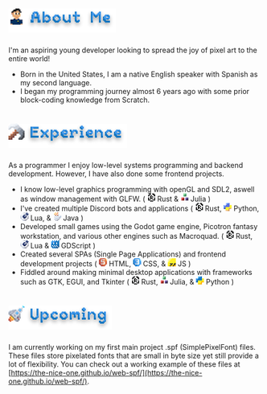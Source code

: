 
# ![bannersAboutMe](https://raw.githubusercontent.com/The-Nice-One/GalleryArt/refs/heads/main/banners/aboutMe.png)

I'm an aspiring young developer looking to spread the joy of pixel art to the entire world! 
 - Born in the United States, I am a native English speaker with Spanish as my second language.
 - I began my programming journey almost 6 years ago with some prior block-coding knowledge from Scratch.

# ![bannerExperience](https://raw.githubusercontent.com/The-Nice-One/GalleryArt/refs/heads/main/banners/experience.png)

As a programmer I enjoy low-level systems programming and backend development. However, I have also done some frontend projects.
 - I know low-level graphics programming with openGL and SDL2, aswell as window management with GLFW. ( ![emojiRust](https://raw.githubusercontent.com/The-Nice-One/GalleryArt/refs/heads/main/emojis/rust.png) Rust & ![emojiJulia](https://raw.githubusercontent.com/The-Nice-One/GalleryArt/refs/heads/main/emojis/julia.png) Julia ) 
 - I've created multiple Discord bots and applications ( ![emojiRust](https://raw.githubusercontent.com/The-Nice-One/GalleryArt/refs/heads/main/emojis/rust.png) Rust, ![emojiPython](/assets/emojis/python.png) Python, ![emojiLua](https://raw.githubusercontent.com/The-Nice-One/GalleryArt/refs/heads/main/emojis/lua.png) Lua, & ![emojiJava](https://raw.githubusercontent.com/The-Nice-One/GalleryArt/refs/heads/main/emojis/java.png) Java )
 - Developed small games using the Godot game engine, Picotron fantasy workstation, and various other engines such as Macroquad. ( ![emojiRust](https://raw.githubusercontent.com/The-Nice-One/GalleryArt/refs/heads/main/emojis/rust.png) Rust, ![emojiLua](https://raw.githubusercontent.com/The-Nice-One/GalleryArt/refs/heads/main/emojis/lua.png) Lua & ![emojiGDScript](https://raw.githubusercontent.com/The-Nice-One/GalleryArt/refs/heads/main/emojis/godot.png) GDScript )
 - Created several SPAs (Single Page Applications) and frontend development projects ( ![emojiHTML](https://raw.githubusercontent.com/The-Nice-One/GalleryArt/refs/heads/main/emojis/html5.png) HTML, ![emojiCSS](https://raw.githubusercontent.com/The-Nice-One/GalleryArt/refs/heads/main/emojis/css3.png) CSS, & ![emojiJavaScript](https://raw.githubusercontent.com/The-Nice-One/GalleryArt/refs/heads/main/emojis/javascript.png) JS )
 - Fiddled around making minimal desktop applications with frameworks such as GTK, EGUI, and Tkinter ( ![emojiRust](https://raw.githubusercontent.com/The-Nice-One/GalleryArt/refs/heads/main/emojis/rust.png) Rust, ![emojiJulia](https://raw.githubusercontent.com/The-Nice-One/GalleryArt/refs/heads/main/emojis/julia.png) Julia, & ![emojiPython](https://raw.githubusercontent.com/The-Nice-One/GalleryArt/refs/heads/main/emojis/python.png) Python )

# ![bannerUpcoming](https://raw.githubusercontent.com/The-Nice-One/GalleryArt/refs/heads/main/banners/upcoming.png)

I am currently working on my first main project .spf (SimplePixelFont) files. These files store pixelated fonts that are small in byte size yet still provide a lot of flexibility. You can check out a working example of these files at [https://the-nice-one.github.io/web-spf/](https://the-nice-one.github.io/web-spf/).
